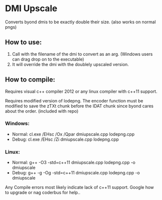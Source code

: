 # DMI Upscale
Converts byond dmis to be exactly double their size. (also works on normal pngs)

## How to use:
1. Call with the filename of the dmi to convert as an arg. (Windows users can drag drop on to the executable)
2. It will override the dmi with the doublely upscaled version.

## How to compile:
Requires visual c++ compiler 2012 or any linux compiler with c++11 support.

Requires modified version of lodepng. The encoder function must be modified to save the zTXt chunk before the IDAT chunk since byond cares about the order. (included with repo)

### Windows:
 *	Normal: cl.exe /EHsc /Ox /Qpar dmiupscale.cpp lodepng.cpp
 *	Debug: cl.exe /EHsc /Zi dmiupscale.cpp lodepng.cpp

### Linux:
 *	Normal: g++ -O3 -std=c++11 dmiupscale.cpp lodepng.cpp -o dmiupscale
 *	Debug: g++ -g -Og -std=c++11 dmiupscale.cpp lodepng.cpp -o dmiupscale

Any Compile errors most likely indicate lack of c++11 support. Google how to upgrade or nag coderbus for help..
